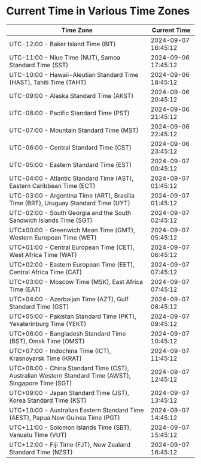 # Current Time in Various Time Zones

| Time Zone | Current Time |
|-----------|--------------|
| UTC-12:00 - Baker Island Time (BIT) | 2024-09-07 16:45:12 |
| UTC-11:00 - Niue Time (NUT), Samoa Standard Time (SST) | 2024-09-06 17:45:12 |
| UTC-10:00 - Hawaii-Aleutian Standard Time (HAST), Tahiti Time (TAHT) | 2024-09-06 18:45:12 |
| UTC-09:00 - Alaska Standard Time (AKST) | 2024-09-06 20:45:12 |
| UTC-08:00 - Pacific Standard Time (PST) | 2024-09-06 21:45:12 |
| UTC-07:00 - Mountain Standard Time (MST) | 2024-09-06 22:45:12 |
| UTC-06:00 - Central Standard Time (CST) | 2024-09-06 23:45:12 |
| UTC-05:00 - Eastern Standard Time (EST) | 2024-09-07 00:45:12 |
| UTC-04:00 - Atlantic Standard Time (AST), Eastern Caribbean Time (ECT) | 2024-09-07 01:45:12 |
| UTC-03:00 - Argentina Time (ART), Brasília Time (BRT), Uruguay Standard Time (UYT) | 2024-09-07 01:45:12 |
| UTC-02:00 - South Georgia and the South Sandwich Islands Time (SGT) | 2024-09-07 02:45:12 |
| UTC±00:00 - Greenwich Mean Time (GMT), Western European Time (WET) | 2024-09-07 05:45:12 |
| UTC+01:00 - Central European Time (CET), West Africa Time (WAT) | 2024-09-07 06:45:12 |
| UTC+02:00 - Eastern European Time (EET), Central Africa Time (CAT) | 2024-09-07 07:45:12 |
| UTC+03:00 - Moscow Time (MSK), East Africa Time (EAT) | 2024-09-07 07:45:12 |
| UTC+04:00 - Azerbaijan Time (AZT), Gulf Standard Time (GST) | 2024-09-07 08:45:12 |
| UTC+05:00 - Pakistan Standard Time (PKT), Yekaterinburg Time (YEKT) | 2024-09-07 09:45:12 |
| UTC+06:00 - Bangladesh Standard Time (BST), Omsk Time (OMST) | 2024-09-07 10:45:12 |
| UTC+07:00 - Indochina Time (ICT), Krasnoyarsk Time (KRAT) | 2024-09-07 11:45:12 |
| UTC+08:00 - China Standard Time (CST), Australian Western Standard Time (AWST), Singapore Time (SGT) | 2024-09-07 12:45:12 |
| UTC+09:00 - Japan Standard Time (JST), Korea Standard Time (KST) | 2024-09-07 13:45:12 |
| UTC+10:00 - Australian Eastern Standard Time (AEST), Papua New Guinea Time (PGT) | 2024-09-07 14:45:12 |
| UTC+11:00 - Solomon Islands Time (SBT), Vanuatu Time (VUT) | 2024-09-07 15:45:12 |
| UTC+12:00 - Fiji Time (FJT), New Zealand Standard Time (NZST) | 2024-09-07 16:45:12 |
